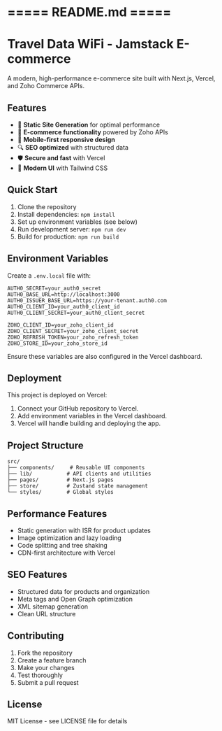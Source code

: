 # ===== README.md =====
# Travel Data WiFi - Jamstack E-commerce

A modern, high-performance e-commerce site built with Next.js, Vercel, and Zoho Commerce APIs.

## Features

- 🚀 **Static Site Generation** for optimal performance
- 🛒 **E-commerce functionality** powered by Zoho APIs
- 📱 **Mobile-first responsive design**
- 🔍 **SEO optimized** with structured data
- 🛡️ **Secure and fast** with Vercel
- 🎨 **Modern UI** with Tailwind CSS

## Quick Start

1. Clone the repository
2. Install dependencies: `npm install`
3. Set up environment variables (see below)
4. Run development server: `npm run dev`
5. Build for production: `npm run build`

## Environment Variables

Create a `.env.local` file with:

```
AUTH0_SECRET=your_auth0_secret
AUTH0_BASE_URL=http://localhost:3000
AUTH0_ISSUER_BASE_URL=https://your-tenant.auth0.com
AUTH0_CLIENT_ID=your_auth0_client_id
AUTH0_CLIENT_SECRET=your_auth0_client_secret

ZOHO_CLIENT_ID=your_zoho_client_id
ZOHO_CLIENT_SECRET=your_zoho_client_secret
ZOHO_REFRESH_TOKEN=your_zoho_refresh_token
ZOHO_STORE_ID=your_zoho_store_id
```

Ensure these variables are also configured in the Vercel dashboard.

## Deployment

This project is deployed on Vercel:

1. Connect your GitHub repository to Vercel.
2. Add environment variables in the Vercel dashboard.
3. Vercel will handle building and deploying the app.

## Project Structure

```
src/
├── components/     # Reusable UI components
├── lib/           # API clients and utilities
├── pages/         # Next.js pages
├── store/         # Zustand state management
└── styles/        # Global styles
```

## Performance Features

- Static generation with ISR for product updates
- Image optimization and lazy loading
- Code splitting and tree shaking
- CDN-first architecture with Vercel

## SEO Features

- Structured data for products and organization
- Meta tags and Open Graph optimization
- XML sitemap generation
- Clean URL structure

## Contributing

1. Fork the repository
2. Create a feature branch
3. Make your changes
4. Test thoroughly
5. Submit a pull request

## License

MIT License - see LICENSE file for details
